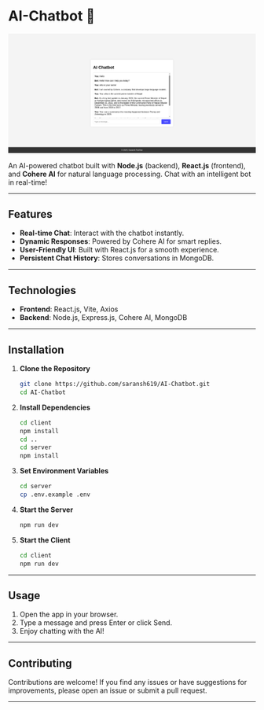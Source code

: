 # AI-Chatbot 🤖

![Project Screenshot](./screenshot.png) 

An AI-powered chatbot built with **Node.js** (backend), **React.js** (frontend), and **Cohere AI** for natural language processing. Chat with an intelligent bot in real-time!

---

## Features

- **Real-time Chat**: Interact with the chatbot instantly.
- **Dynamic Responses**: Powered by Cohere AI for smart replies.
- **User-Friendly UI**: Built with React.js for a smooth experience.
- **Persistent Chat History**: Stores conversations in MongoDB.

---

## Technologies

- **Frontend**: React.js, Vite, Axios
- **Backend**: Node.js, Express.js, Cohere AI, MongoDB

---

## Installation

1. **Clone the Repository**
   ```bash
   git clone https://github.com/saransh619/AI-Chatbot.git
   cd AI-Chatbot
    ```

2. **Install Dependencies**
    ```bash
    cd client
    npm install
    cd ..
    cd server
    npm install
    ```

3. **Set Environment Variables**
    ```bash
    cd server
    cp .env.example .env
    ```

4. **Start the Server**
    ```bash
    npm run dev
    ```

5. **Start the Client**
    ```bash
    cd client
    npm run dev
    ```

---

## Usage

1. Open the app in your browser.
2. Type a message and press Enter or click Send.
3. Enjoy chatting with the AI!

---

## Contributing

Contributions are welcome! If you find any issues or have suggestions for improvements, please open an issue or submit a pull request.

---